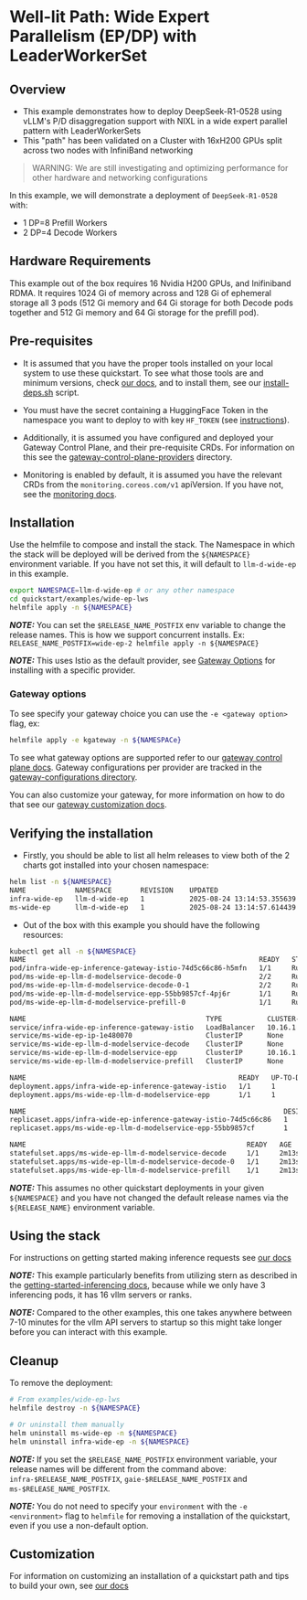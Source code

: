# Well-lit Path: Wide Expert Parallelism (EP/DP) with LeaderWorkerSet

## Overview

- This example demonstrates how to deploy DeepSeek-R1-0528 using vLLM's P/D disaggregation support with NIXL in a wide expert parallel pattern with LeaderWorkerSets
- This "path" has been validated on a Cluster with 16xH200 GPUs split across two nodes with InfiniBand networking

> WARNING: We are still investigating and optimizing performance for other hardware and networking configurations

In this example, we will demonstrate a deployment of `DeepSeek-R1-0528` with:

- 1 DP=8 Prefill Workers
- 2 DP=4 Decode Workers

## Hardware Requirements

This example out of the box requires 16 Nvidia H200 GPUs, and Inifiniband RDMA. It requires 1024 Gi of memory across and 128 Gi of ephemeral storage all 3 pods (512 Gi memory and 64 Gi storage for both Decode pods together and 512 Gi memory and 64 Gi storage for the prefill pod).

## Pre-requisites

- It is assumed that you have the proper tools installed on your local system to use these quickstart. To see what those tools are and minimum versions, check [our docs](../../dependencies/README.md#required-tools), and to install them, see our [install-deps.sh](../../dependencies/install-deps.sh) script.

- You must have the secret containing a HuggingFace Token in the namespace you want to deploy to with key `HF_TOKEN` (see [instructions](../../dependencies/README.md#huggingface-token)).

- Additionally, it is assumed you have configured and deployed your Gateway Control Plane, and their pre-requisite CRDs. For information on this see the [gateway-control-plane-providers](../../gateway-control-plane-providers/) directory.

- Monitoring is enabled by default, it is assumed you have the relevant CRDs from the `monitoring.coreos.com/v1` apiVersion. If you have not, see the [monitoring docs](../../monitoring/MONITORING.md).

## Installation

Use the helmfile to compose and install the stack. The Namespace in which the stack will be deployed will be derived from the `${NAMESPACE}` environment variable. If you have not set this, it will default to `llm-d-wide-ep` in this example.

```bash
export NAMESPACE=llm-d-wide-ep # or any other namespace
cd quickstart/examples/wide-ep-lws
helmfile apply -n ${NAMESPACE}
```

**_NOTE:_** You can set the `$RELEASE_NAME_POSTFIX` env variable to change the release names. This is how we support concurrent installs. Ex: `RELEASE_NAME_POSTFIX=wide-ep-2 helmfile apply -n ${NAMESPACE}`

**_NOTE:_** This uses Istio as the default provider, see [Gateway Options](./README.md#gateway-options) for installing with a specific provider.

### Gateway options

To see specify your gateway choice you can use the `-e <gateway option>` flag, ex:

```bash
helmfile apply -e kgateway -n ${NAMESPACe}
```

To see what gateway options are supported refer to our [gateway control plane docs](../../gateway-control-plane-providers/README.md#supported-providers). Gateway configurations per provider are tracked in the [gateway-configurations directory](../common/gateway-configurations/).

You can also customize your gateway, for more information on how to do that see our [gateway customization docs](../../docs/customizing-your-gateway.md).

## Verifying the installation

- Firstly, you should be able to list all helm releases to view both of the 2 charts got installed into your chosen namespace:

```bash
helm list -n ${NAMESPACE}
NAME            NAMESPACE       REVISION    UPDATED                                 STATUS      CHART                       APP VERSION
infra-wide-ep   llm-d-wide-ep   1           2025-08-24 13:14:53.355639 -0700 PDT    deployed    llm-d-infra-v1.3.0          v0.3.0
ms-wide-ep      llm-d-wide-ep   1           2025-08-24 13:14:57.614439 -0700 PDT    deployed    llm-d-modelservice-v0.2.7   v0.2.0
```

- Out of the box with this example you should have the following resources:

```bash
kubectl get all -n ${NAMESPACE}
NAME                                                         READY   STATUS    RESTARTS   AGE
pod/infra-wide-ep-inference-gateway-istio-74d5c66c86-h5mfn   1/1     Running   0          2m22s
pod/ms-wide-ep-llm-d-modelservice-decode-0                   2/2     Running   0          2m13s
pod/ms-wide-ep-llm-d-modelservice-decode-0-1                 2/2     Running   0          2m13s
pod/ms-wide-ep-llm-d-modelservice-epp-55bb9857cf-4pj6r       1/1     Running   0          2m14s
pod/ms-wide-ep-llm-d-modelservice-prefill-0                  1/1     Running   0          2m13s

NAME                                            TYPE           CLUSTER-IP    EXTERNAL-IP   PORT(S)                        AGE
service/infra-wide-ep-inference-gateway-istio   LoadBalancer   10.16.1.34    10.16.4.2     15021:30312/TCP,80:33662/TCP   2m22s
service/ms-wide-ep-ip-1e480070                  ClusterIP      None          <none>        54321/TCP                      2d4h
service/ms-wide-ep-llm-d-modelservice-decode    ClusterIP      None          <none>        <none>                         2m13s
service/ms-wide-ep-llm-d-modelservice-epp       ClusterIP      10.16.1.137   <none>        9002/TCP                       2d4h
service/ms-wide-ep-llm-d-modelservice-prefill   ClusterIP      None          <none>        <none>                         2m13s

NAME                                                    READY   UP-TO-DATE   AVAILABLE   AGE
deployment.apps/infra-wide-ep-inference-gateway-istio   1/1     1            1           2m22s
deployment.apps/ms-wide-ep-llm-d-modelservice-epp       1/1     1            1           2m14s

NAME                                                               DESIRED   CURRENT   READY   AGE
replicaset.apps/infra-wide-ep-inference-gateway-istio-74d5c66c86   1         1         1       2m22s
replicaset.apps/ms-wide-ep-llm-d-modelservice-epp-55bb9857cf       1         1         1       2m14s

NAME                                                      READY   AGE
statefulset.apps/ms-wide-ep-llm-d-modelservice-decode     1/1     2m13s
statefulset.apps/ms-wide-ep-llm-d-modelservice-decode-0   1/1     2m13s
statefulset.apps/ms-wide-ep-llm-d-modelservice-prefill    1/1     2m13s
```

**_NOTE:_** This assumes no other quickstart deployments in your given `${NAMESPACE}` and you have not changed the default release names via the `${RELEASE_NAME}` environment variable.

## Using the stack

For instructions on getting started making inference requests see [our docs](../../docs/getting-started-inferencing.md)

**_NOTE:_** This example particularly benefits from utilizing stern as described in the [getting-started-inferencing docs](../../docs/getting-started-inferencing.md#following-logs-for-requests), because while we only have 3 inferencing pods, it has 16 vllm servers or ranks.

**_NOTE:_** Compared to the other examples, this one takes anywhere between 7-10 minutes for the vllm API servers to startup so this might take longer before you can interact with this example.

## Cleanup

To remove the deployment:

```bash
# From examples/wide-ep-lws
helmfile destroy -n ${NAMESPACE}

# Or uninstall them manually
helm uninstall ms-wide-ep -n ${NAMESPACE}
helm uninstall infra-wide-ep -n ${NAMESPACE}
```

**_NOTE:_** If you set the `$RELEASE_NAME_POSTFIX` environment variable, your release names will be different from the command above: `infra-$RELEASE_NAME_POSTFIX`, `gaie-$RELEASE_NAME_POSTFIX` and `ms-$RELEASE_NAME_POSTFIX`.

**_NOTE:_** You do not need to specify your `environment` with the `-e <environment>` flag to `helmfile` for removing a installation of the quickstart, even if you use a non-default option.

## Customization

For information on customizing an installation of a quickstart path and tips to build your own, see [our docs](../../docs/customizing-a-quickstart-inference-stack.md)
